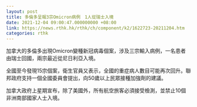 ```yaml
---
layout: post
title: 多倫多呈報3宗Omicron病例　1人從瑞士入境
date: 2021-12-04 09:00:47.000000000 +08:00
link: https://news.rthk.hk/rthk/ch/component/k2/1622723-20211204.htm
categories: rthk
---
```


加拿大的多倫多出現Omicron變種新冠病毒個案，涉及三宗輸入病例，一名患者由瑞士回國，兩宗最近從尼日利亞入境。

全國至今發現15宗個案，衛生官員又表示，全國的重症病人數目可能再次回升。聯邦政府支持一個全國委員會提出，向50歲以上民眾接種加強劑的建議。

加拿大政府上星期宣布，除了美國外，所有航空旅客必須接受檢測，並禁止10個非洲南部國家人士入境。
